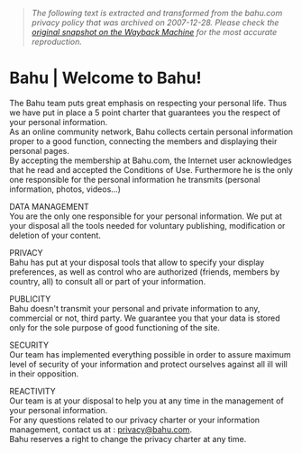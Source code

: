 > *The following text is extracted and transformed from the bahu.com privacy policy that was archived on 2007-12-28. Please check the [original snapshot on the Wayback Machine](https://web.archive.org/web/20071228115105id_/http%3A//www.privacy.bahu.com) for the most accurate reproduction.*

# Bahu | Welcome to Bahu!

The Bahu team puts great emphasis on respecting your personal life. Thus we have put in place a 5 point charter that guarantees you the respect of your personal information.  
As an online community network, Bahu collects certain personal information proper to a good function, connecting the members and displaying their personal pages.   
By accepting the membership at Bahu.com, the Internet user acknowledges that he read and accepted the Conditions of Use. Furthermore he is the only one responsible for the personal information he transmits (personal information, photos, videos...) 

DATA MANAGEMENT  
You are the only one responsible for your personal information. We put at your disposal all the tools needed for voluntary publishing, modification or deletion of your content. 

PRIVACY   
Bahu has put at your disposal tools that allow to specify your display preferences, as well as control who are authorized (friends, members by country, all) to consult all or part of your information. 

PUBLICITY   
Bahu doesn't transmit your personal and private information to any, commercial or not, third party. We guarantee you that your data is stored only for the sole purpose of good functioning of the site.

SECURITY   
Our team has implemented everything possible in order to assure maximum level of security of your information and protect ourselves against all ill will in their opposition. 

REACTIVITY   
Our team is at your disposal to help you at any time in the management of your personal information.   
For any questions related to our privacy charter or your information management, contact us at : privacy@bahu.com.   
Bahu reserves a right to change the privacy charter at any time.
